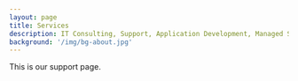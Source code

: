 ```yaml
---
layout: page
title: Services
description: IT Consulting, Support, Application Development, Managed Services
background: '/img/bg-about.jpg'
---
```


This is our support page.